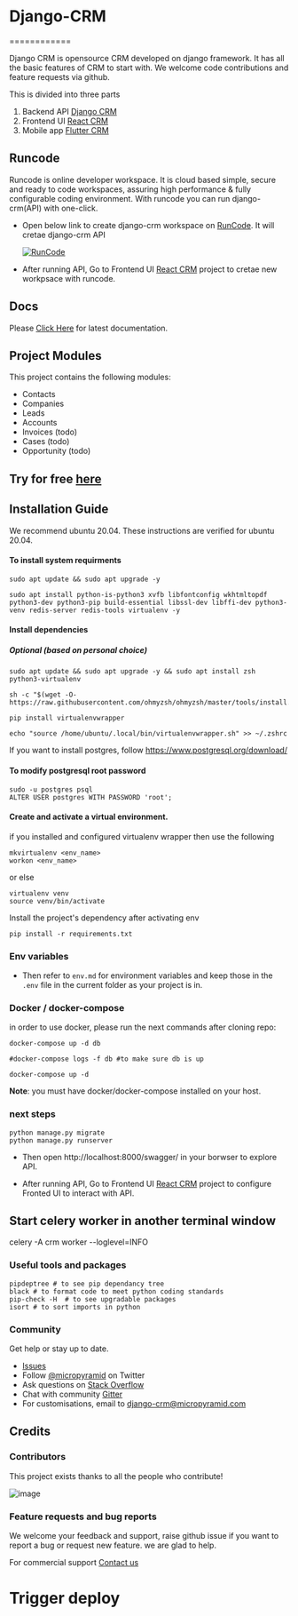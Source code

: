 # Django-CRM

============

Django CRM is opensource CRM developed on django framework. It has all
the basic features of CRM to start with. We welcome code contributions
and feature requests via github.

This is divided into three parts
1. Backend API [Django CRM](https://github.com/MicroPyramid/Django-CRM)
2. Frontend UI [React CRM](https://github.com/MicroPyramid/react-crm "React CRM")
3. Mobile app [Flutter CRM]("https://github.com/MicroPyramid/flutter-crm")

## Runcode 

 Runcode is online developer workspace. It is cloud based simple, secure and ready to code workspaces, assuring high performance & fully configurable coding environment. With runcode you can run django-crm(API) with one-click.


- Open below link to create django-crm workspace on [RunCode](https://runcode.io/ "RunCode"). It will cretae django-crm API

    [![RunCode](https://runcode-app-public.s3.amazonaws.com/images/dark_btn.png)](https://runcode.io)

- After running API, Go to Frontend UI [React CRM](https://github.com/MicroPyramid/react-crm "React CRM") project to cretae new workpsace with runcode.

## Docs

Please [Click Here](http://django-crm.readthedocs.io "Click Here") for latest documentation.

## Project Modules
This project contains the following modules:
- Contacts
- Companies
- Leads
- Accounts
- Invoices (todo)
- Cases (todo)
- Opportunity (todo)

## Try for free [here](https://bottlecrm.io/)

## Installation Guide

We recommend ubuntu 20.04. These instructions are verified for ubuntu 20.04.

#### To install system requirments

```
sudo apt update && sudo apt upgrade -y

sudo apt install python-is-python3 xvfb libfontconfig wkhtmltopdf python3-dev python3-pip build-essential libssl-dev libffi-dev python3-venv redis-server redis-tools virtualenv -y
```

#### Install dependencies

##### Optional (based on personal choice)

```
sudo apt update && sudo apt upgrade -y && sudo apt install zsh python3-virtualenv

sh -c "$(wget -O- https://raw.githubusercontent.com/ohmyzsh/ohmyzsh/master/tools/install.sh)"

pip install virtualenvwrapper

echo "source /home/ubuntu/.local/bin/virtualenvwrapper.sh" >> ~/.zshrc
```

If you want to install postgres, follow https://www.postgresql.org/download/
#### To modify postgresql root password

```
sudo -u postgres psql
ALTER USER postgres WITH PASSWORD 'root';
```

#### Create and activate a virtual environment.
if you installed and configured virtualenv wrapper then use the following
``` 
mkvirtualenv <env_name>
workon <env_name>
```
or else
```
virtualenv venv
source venv/bin/activate
```
Install the project's dependency after activating env

```
pip install -r requirements.txt
```

### Env variables

* Then refer to `env.md` for environment variables and keep those in the `.env` file in the current folder as your project is in.


### Docker / docker-compose
in order to use docker, please run the next commands after cloning repo:
```
docker-compose up -d db 

#docker-compose logs -f db #to make sure db is up

docker-compose up -d 

```

**Note**: you must have docker/docker-compose installed on your host. 
### next steps


```
python manage.py migrate
python manage.py runserver
```
- Then open http://localhost:8000/swagger/ in your borwser to explore API.

- After running API, Go to Frontend UI [React CRM](https://github.com/MicroPyramid/react-crm "React CRM") project to configure Fronted UI to interact with API.


## Start celery worker in another terminal window

celery -A crm worker --loglevel=INFO

### Useful tools and packages

```
pipdeptree # to see pip dependancy tree
black # to format code to meet python coding standards
pip-check -H  # to see upgradable packages
isort # to sort imports in python
```

### Community

Get help or stay up to date.

-   [Issues](<https://github.com/MicroPyramid/Django-CRM/issues>)
-   Follow [@micropyramid](<https://twitter.com/micropyramid>) on Twitter
-   Ask questions on [Stack Overflow](<https://stackoverflow.com/questions/tagged/django-crm>)
-   Chat with community [Gitter](<https://gitter.im/MicroPyramid/Django-CRM>)
-   For customisations, email to <django-crm@micropyramid.com>

## Credits

### Contributors

This project exists thanks to all the people who contribute!

![image](https://opencollective.com/django-crm/contributors.svg?width=890&button=false)

### Feature requests and bug reports

We welcome your feedback and support, raise github issue if you want to
report a bug or request new feature. we are glad to help.

For commercial support [Contact us](https://micropyramid.com/contact-us/)

# Trigger deploy

